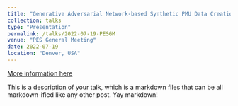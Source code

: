 ```yaml
---
title: "Generative Adversarial Network-based Synthetic PMU Data Creation for Improved Event Classification"
collection: talks
type: "Presentation"
permalink: /talks/2022-07-19-PESGM
venue: "PES General Meeting"
date: 2022-07-19
location: "Denver, USA"
---
```


[More information here](http://example2.com)

This is a description of your talk, which is a markdown files that can be all markdown-ified like any other post. Yay markdown!
